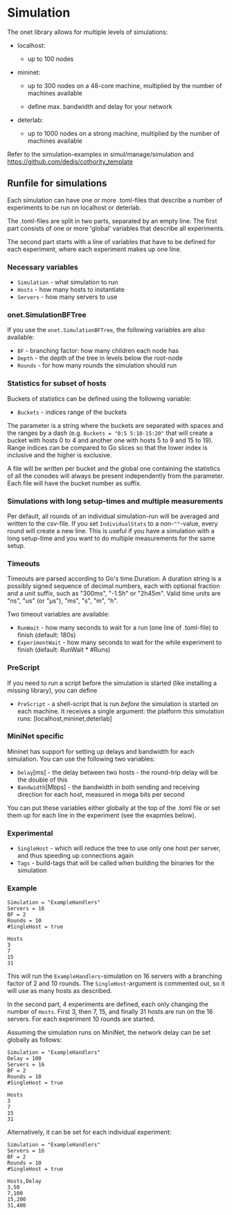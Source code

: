 # Simulation

The onet library allows for multiple levels of simulations:

-   localhost:

    -   up to 100 nodes

-   mininet:

    -   up to 300 nodes on a 48-core machine, multiplied by the number of machines
        available

    -   define max. bandwidth and delay for your network

-   deterlab:

    -   up to 1000 nodes on a strong machine, multiplied by the number of machines
        available

Refer to the simulation-examples in simul/manage/simulation and
<https://github.com/dedis/cothority_template>

## Runfile for simulations

Each simulation can have one or more .toml-files that describe a number of experiments
to be run on localhost or deterlab.

The .toml-files are split in two parts, separated by an empty line. The first
part consists of one or more 'global' variables that describe all experiments.

The second part starts with a line of variables that have to be defined for each
experiment, where each experiment makes up one line.

### Necessary variables

-   `Simulation` - what simulation to run
-   `Hosts` - how many hosts to instantiate
-   `Servers` - how many servers to use

### onet.SimulationBFTree

If you use the `onet.SimulationBFTree`, the following variables are also available:

-   `BF` - branching factor: how many children each node has
-   `Depth` - the depth of the tree in levels below the root-node
-   `Rounds` - for how many rounds the simulation should run

### Statistics for subset of hosts

Buckets of statistics can be defined using the following variable:

-   `Buckets` - indices range of the buckets

The parameter is a string where the buckets are separated with spaces and the ranges
by a dash (e.g. `Buckets = "0:5 5:10-15:20"` that will create a bucket with hosts 0
to 4 and another one with hosts 5 to 9 and 15 to 19). Range indices can be compared
to Go slices so that the lower index is inclusive and the higher is exclusive.

A file will be written per bucket and the global one containing the statistics of all
the conodes will always be present independently from the parameter. Each file will have
the bucket number as suffix.

### Simulations with long setup-times and multiple measurements

Per default, all rounds of an individual simulation-run will be averaged and
written to the csv-file. If you set `IndividualStats` to a non-`""`-value,
every round will create a new line. This is useful if you have a simulation
with a long setup-time and you want to do multiple measurements for the same
setup.

### Timeouts

Timeouts are parsed according to Go's time.Duration: A duration string
is a possibly signed sequence of decimal numbers, each with optional
fraction and a unit suffix, such as "300ms", "-1.5h" or "2h45m". Valid
time units are "ns", "us" (or "µs"), "ms", "s", "m", "h".

Two timeout variables are available:

-   `RunWait` - how many seconds to wait for a run (one line of .toml-file) to finish
      (default: 180s)
-   `ExperimentWait` - how many seconds to wait for the while experiment to finish
      (default: RunWait \* #Runs)

### PreScript

If you need to run a script before the simulation is started (like installing
a missing library), you can define

-   `PreScript` - a shell-script that is run _before_ the simulation is started
    on each machine.
    It receives a single argument: the platform this simulation runs:
    [localhost,mininet,deterlab]

### MiniNet specific

Mininet has support for setting up delays and bandwidth for each simulation.
You can use the following two variables:

-   `Delay`[ms] - the delay between two hosts - the round-trip delay will be
    the double of this
-   `Bandwidth`[Mbps] - the bandwidth in both sending and receiving direction
    for each host, measured in mega bits per second

You can put these variables either globally at the top of the .toml file or
set them up for each line in the experiment (see the exapmles below).

### Experimental

-   `SingleHost` - which will reduce the tree to use only one host per server, and
    thus speeding up connections again
-   `Tags` - build-tags that will be called when building the binaries for the
    simulation

### Example

    Simulation = "ExampleHandlers"
    Servers = 16
    BF = 2
    Rounds = 10
    #SingleHost = true

    Hosts
    3
    7
    15
    31

This will run the `ExampleHandlers`-simulation on 16 servers with a branching
factor of 2 and 10 rounds. The `SingleHost`-argument is commented out, so it
will use as many hosts as described.

In the second part, 4 experiments are defined, each only changing the number
of `Hosts`. First 3, then 7, 15, and finally 31 hosts are run on the 16
servers. For each experiment 10 rounds are started.

Assuming the simulation runs on MiniNet, the network delay can be set globally
as follows:

    Simulation = "ExampleHandlers"
    Delay = 100
    Servers = 16
    BF = 2
    Rounds = 10
    #SingleHost = true

    Hosts
    3
    7
    15
    31

Alternatively, it can be set for each individual experiment:

    Simulation = "ExampleHandlers"
    Servers = 16
    BF = 2
    Rounds = 10
    #SingleHost = true

    Hosts,Delay
    3,50
    7,100
    15,200
    31,400
